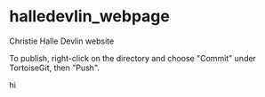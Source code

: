 halledevlin_webpage
===================

Christie Halle Devlin website

To publish, right-click on the directory and choose "Commit" under TortoiseGit, then "Push".

hi

